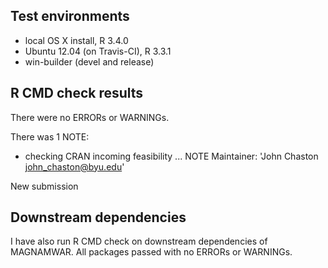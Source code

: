 ## Test environments
* local OS X install, R 3.4.0
* Ubuntu 12.04 (on Travis-CI), R 3.3.1
* win-builder (devel and release)

## R CMD check results
There were no ERRORs or WARNINGs. 

There was 1 NOTE:

* checking CRAN incoming feasibility ... NOTE
Maintainer: 'John Chaston <john_chaston@byu.edu>'

New submission

## Downstream dependencies
I have also run R CMD check on downstream dependencies of MAGNAMWAR.
All packages passed with no ERRORs or WARNINGs.
